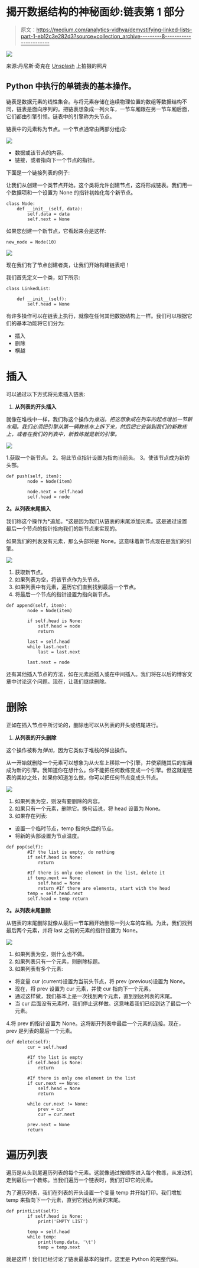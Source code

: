 # 揭开数据结构的神秘面纱:链表第 1 部分

> 原文：<https://medium.com/analytics-vidhya/demystifying-linked-lists-part-1-eb12c3e282d3?source=collection_archive---------8----------------------->

![](img/01d3e4d246cc0eb77698af7322a1938f.png)

来源:丹尼斯·奇克在 [Unsplash](https://unsplash.com/s/photos/train?utm_source=unsplash&utm_medium=referral&utm_content=creditCopyText) 上拍摄的照片

## Python 中执行的单链表的基本操作。

链表是数据元素的线性集合。与将元素存储在连续物理位置的数组等数据结构不同，链表是面向序列的。把链表想象成一列火车，一节车厢跟在另一节车厢后面，它们都由引擎引领。链表中的引擎称为头节点。

链表中的元素称为节点。一个节点通常由两部分组成:

![](img/6e4dc01f42fc3afa16748fe39ba3fb1d.png)

*   数据或该节点的内容。
*   链接，或者指向下一个节点的指针。

下面是一个链接列表的例子:

让我们从创建一个类节点开始。这个类将允许创建节点，这将形成链表。我们用一个数据项和一个设置为 None 的指针初始化每个新节点。

```
class Node:
    def __init__(self, data): 
        self.data = data  
        self.next = None
```

如果您创建一个新节点，它看起来会是这样:

```
new_node = Node(10)
```

![](img/29ced0f3f4a3edbd7c07f434eba5e954.png)

现在我们有了节点创建者类，让我们开始构建链表吧！

我们首先定义一个类，如下所示:

```
class LinkedList: 

    def __init__(self):  
        self.head = None
```

有许多操作可以在链表上执行，就像在任何其他数据结构上一样。我们可以根据它们的基本功能将它们分为:

*   插入
*   删除
*   横越

# 插入

可以通过以下方式将元素插入链表:

1.  **从列表的开头插入**

就像在堆栈中一样，我们称这个操作为*推送。把这想象成在列车的起点增加一节新车厢。我们必须把引擎从第一辆教练车上拆下来，然后把它安装到我们的新教练上，或者在我们的列表中，新教练就是新的引擎。*

![](img/3c0160b8d7e034f51301966303ace8fd.png)

1.获取一个新节点。
2。将此节点指针设置为指向当前头。
3。使该节点成为新的头部。

```
def push(self, item):
        node = Node(item)

        node.next = self.head
        self.head = node
```

**2。从列表末尾插入**

我们称这个操作为*追加。*这是因为我们从链表的末尾添加元素。这是通过设置最后一个节点的指针指向我们的新节点来实现的。

如果我们的列表没有元素，那么头部将是 None。这意味着新节点现在是我们的引擎。

![](img/231e07252c9edf27d525a8267d82589d.png)

1.  获取新节点。
2.  如果列表为空，将该节点作为头节点。
3.  如果列表中有元素，遍历它们直到找到最后一个节点。
4.  将最后一个节点的指针设置为指向新节点。

```
def append(self, item):
        node = Node(item)

        if self.head is None: 
            self.head = node 
            return

        last = self.head
        while last.next:
            last = last.next

        last.next = node
```

还有其他插入节点的方法，如在元素后插入或在中间插入。我们将在以后的博客文章中讨论这个问题。现在，让我们继续删除。

# **删除**

正如在插入节点中所讨论的，删除也可以从列表的开头或结尾进行。

1.  **从列表的开头删除**

这个操作被称为*弹出*，因为它类似于堆栈的弹出操作。

从一开始就删除一个元素可以想象为从火车上移除一个引擎，并使紧随其后的车厢成为新的引擎。我知道你在想什么。你不能把任何教练变成一个引擎。但这就是链表的美妙之处，如果你知道怎么做，你可以把任何节点变成头节点。

![](img/d8206cbe2103eb0c4953fe49e77cd1c2.png)

1.  如果列表为空，则没有要删除的内容。
2.  如果只有一个元素，删除它。换句话说，将 head 设置为 None。
3.  如果存在列表:

*   设置一个临时节点，temp 指向头后的节点。
*   将新的头部设置为节点温度。

```
def pop(self):
        #If the list is empty, do nothing
        if self.head is None:
            return

        #If there is only one element in the list, delete it
        if temp.next == None:
            self.head = None
            return #If there are elements, start with the head  
        temp = self.head.next
        self.head = temp return
```

**2。从列表末尾删除**

从链表的末尾删除就像从最后一节车厢开始删除一列火车的车厢。为此，我们找到最后两个元素，并将 last 之前的元素的指针设置为 None。

![](img/4a3fdeecc1f4497543a763ec7555e1cd.png)

1.  如果列表为空，则什么也不做。
2.  如果列表只有一个元素，则删除标题。
3.  如果列表有多个元素:

*   将变量 cur (current)设置为当前头节点，将 prev (previous)设置为 None。
*   现在，将 prev 设置为 cur 元素，并使 cur 指向下一个元素。
*   通过这样做，我们基本上是一次找到两个元素，直到到达列表的末尾。
*   当 cur 后面没有元素时，我们停止这样做。这意味着我们已经到达了最后一个元素。

4.将 prev 的指针设置为 None。这将断开列表中最后一个元素的连接。现在，prev 是列表的最后一个元素。

```
def delete(self):
        cur = self.head

        #If the list is empty
        if self.head is None:
            return

        #If there is only one element in the list
        if cur.next == None:
            self.head = None
            return

        while cur.next != None:
            prev = cur
            cur = cur.next

        prev.next = None
        return
```

# 遍历列表

遍历是从头到尾遍历列表的每个元素。这就像通过按顺序进入每个教练，从发动机走到最后一个教练。当我们遍历一个链表时，我们打印它的元素。

为了遍历列表，我们在列表的开头设置一个变量 temp 并开始打印。我们增加 temp 来指向下一个元素，直到它到达列表的末尾。

```
def printList(self):
        if self.head is None:
            print('EMPTY LIST')

        temp = self.head 
        while temp: 
            print(temp.data, '\t') 
            temp = temp.next
```

就是这样！我们已经讨论了链表最基本的操作。这里是 Python 的完整代码。